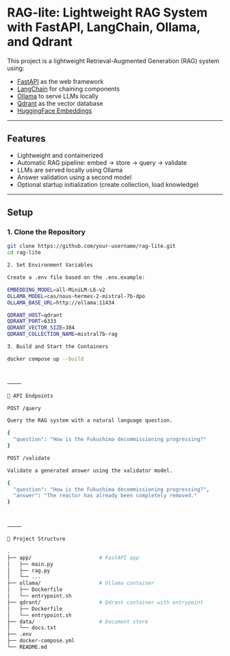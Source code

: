 # RAG-lite: Lightweight RAG System with FastAPI, LangChain, Ollama, and Qdrant

This project is a lightweight Retrieval-Augmented Generation (RAG) system using:

- [FastAPI](https://fastapi.tiangolo.com/) as the web framework
- [LangChain](https://www.langchain.com/) for chaining components
- [Ollama](https://ollama.ai/) to serve LLMs locally
- [Qdrant](https://qdrant.tech/) as the vector database
- [HuggingFace Embeddings](https://huggingface.co/sentence-transformers/all-MiniLM-L6-v2)

---

## Features

- Lightweight and containerized
- Automatic RAG pipeline: embed → store → query → validate
- LLMs are served locally using Ollama
- Answer validation using a second model
- Optional startup initialization (create collection, load knowledge)

---

## Setup

### 1. Clone the Repository

```bash
git clone https://github.com/your-username/rag-lite.git
cd rag-lite

2. Set Environment Variables

Create a .env file based on the .env.example:

EMBEDDING_MODEL=all-MiniLM-L6-v2
OLLAMA_MODEL=cas/nous-hermes-2-mistral-7b-dpo
OLLAMA_BASE_URL=http://ollama:11434

QDRANT_HOST=qdrant
QDRANT_PORT=6333
QDRANT_VECTOR_SIZE=384
QDRANT_COLLECTION_NAME=mistral7b-rag

3. Build and Start the Containers

docker compose up --build



⸻

🧪 API Endpoints

POST /query

Query the RAG system with a natural language question.

{
  "question": "How is the Fukushima decommissioning progressing?"
}

POST /validate

Validate a generated answer using the validator model.

{
  "question": "How is the Fukushima decommissioning progressing?",
  "answer": "The reactor has already been completely removed."
}



⸻

📁 Project Structure

.
├── app/                      # FastAPI app
│   ├── main.py
│   ├── rag.py
│   └── ...
├── ollama/                   # Ollama container
│   ├── Dockerfile
│   └── entrypoint.sh
├── qdrant/                   # Qdrant container with entrypoint
│   ├── Dockerfile
│   └── entrypoint.sh
├── data/                     # Document store
│   └── docs.txt
├── .env
├── docker-compose.yml
└── README.md
